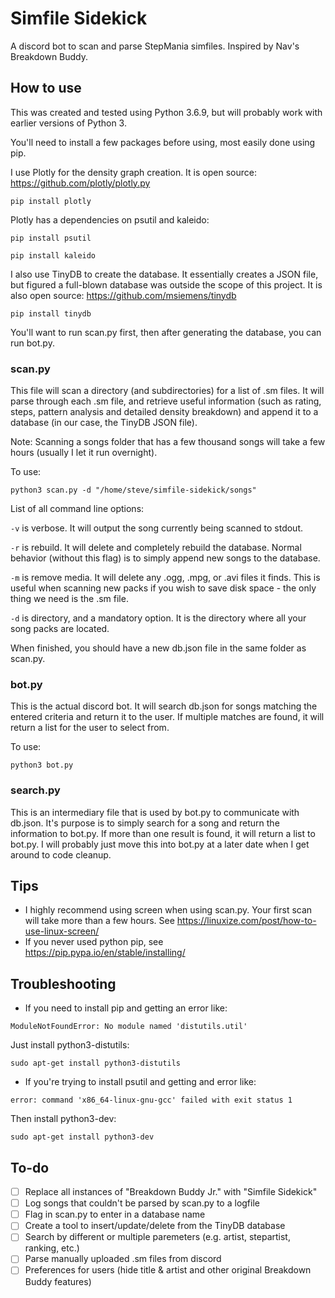 # Simfile Sidekick

A discord bot to scan and parse StepMania simfiles. Inspired by Nav's Breakdown Buddy.

## How to use

This was created and tested using Python 3.6.9, but will probably work with earlier versions of Python 3.

You'll need to install a few packages before using, most easily done using pip.

I use Plotly for the density graph creation. It is open source:
https://github.com/plotly/plotly.py

`pip install plotly`

Plotly has a dependencies on psutil and kaleido:

`pip install psutil`

`pip install kaleido`

I also use TinyDB to create the database. It essentially creates a JSON file, but figured a full-blown database was outside the scope of this project. It is also open source:
https://github.com/msiemens/tinydb

`pip install tinydb`

You'll want to run scan.py first, then after generating the database, you can run bot.py.

### scan.py

This file will scan a directory (and subdirectories) for a list of .sm files. It will parse through each .sm file, and retrieve useful information (such as rating, steps, pattern analysis and detailed density breakdown) and append it to a database (in our case, the TinyDB JSON file).

Note: Scanning a songs folder that has a few thousand songs will take a few hours (usually I let it run overnight).

To use:

`python3 scan.py -d "/home/steve/simfile-sidekick/songs"`

List of all command line options:

`-v` is verbose. It will output the song currently being scanned to stdout.

`-r` is rebuild. It will delete and completely rebuild the database. Normal behavior (without this flag) is to simply append new songs to the database.

`-m` is remove media. It will delete any .ogg, .mpg, or .avi files it finds. This is useful when scanning new packs if you wish to save disk space - the only thing we need is the .sm file.

`-d` is directory, and a mandatory option. It is the directory where all your song packs are located.

When finished, you should have a new db.json file in the same folder as scan.py.

### bot.py

This is the actual discord bot. It will search db.json for songs matching the entered criteria and return it to the user. If multiple matches are found, it will return a list for the user to select from.

To use:

`python3 bot.py`

### search.py

This is an intermediary file that is used by bot.py to communicate with db.json. It's purpose is to simply search for a song and return the information to bot.py. If more than one result is found, it will return a list to bot.py. I will probably just move this into bot.py at a later date when I get around to code cleanup.

## Tips

- I highly recommend using screen when using scan.py. Your first scan will take more than a few hours. See https://linuxize.com/post/how-to-use-linux-screen/
- If you never used python pip, see https://pip.pypa.io/en/stable/installing/

## Troubleshooting

- If you need to install pip and getting an error like:

`ModuleNotFoundError: No module named 'distutils.util'`

Just install python3-distutils:

`sudo apt-get install python3-distutils`


- If you're trying to install psutil and getting and error like:

`error: command 'x86_64-linux-gnu-gcc' failed with exit status 1`

Then install python3-dev:

`sudo apt-get install python3-dev`

## To-do
- [ ] Replace all instances of "Breakdown Buddy Jr." with "Simfile Sidekick"
- [ ] Log songs that couldn't be parsed by scan.py to a logfile
- [ ] Flag in scan.py to enter in a database name
- [ ] Create a tool to insert/update/delete from the TinyDB database
- [ ] Search by different or multiple paremeters (e.g. artist, stepartist, ranking, etc.)
- [ ] Parse manually uploaded .sm files from discord
- [ ] Preferences for users (hide title & artist and other original Breakdown Buddy features)
